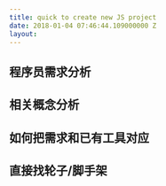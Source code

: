 ```yaml
---
title: quick to create new JS project
date: 2018-01-04 07:46:44.109000000 Z
layout: 
---
```


## 程序员需求分析

## 相关概念分析

## 如何把需求和已有工具对应

## 直接找轮子/脚手架